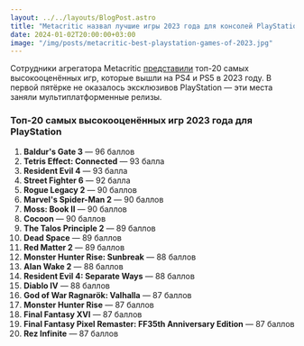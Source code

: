 ```yaml
---
layout: ../../layouts/BlogPost.astro
title: "Metacritic назвал лучшие игры 2023 года для консолей PlayStation "
date: 2024-01-02T20:00:00+03:00
image: "/img/posts/metacritic-best-playstation-games-of-2023.jpg"
---
```


Сотрудники агрегатора Metacritic [представили](https://www.metacritic.com/pictures/best-playstation-games-of-2023/) топ-20 самых высокооценённых игр, которые вышли на PS4 и PS5 в 2023 году. В первой пятёрке не оказалось эксклюзивов PlayStation — эти места заняли мультиплатформенные релизы.

### Топ-20 самых высокооценённых игр 2023 года для PlayStation

1.  **Baldur's Gate 3** — 96 баллов
2.  **Tetris Effect: Connected** — 93 балла
3.  **Resident Evil 4** — 93 балла
4.  **Street Fighter 6** — 92 балла
5.  **Rogue Legacy 2** — 90 баллов
6.  **Marvel's Spider-Man 2** — 90 баллов
7.  **Moss: Book II** — 90 баллов
8.  **Cocoon** — 90 баллов
9.  **The Talos Principle 2** — 89 баллов
10.  **Dead Space** — 89 баллов
11.  **Red Matter 2** — 89 баллов
12.  **Monster Hunter Rise: Sunbreak** — 88 баллов
13.  **Alan Wake 2** — 88 баллов
14.  **Resident Evil 4: Separate Ways** — 88 баллов
15.  **Diablo IV** — 88 баллов
16.  **God of War Ragnarök: Valhalla** — 87 баллов
17.  **Monster Hunter Rise** — 87 баллов
18.  **Final Fantasy XVI** — 87 баллов
19.  **Final Fantasy Pixel Remaster: FF35th Anniversary Edition** — 87 баллов
20.  **Rez Infinite** — 87 баллов